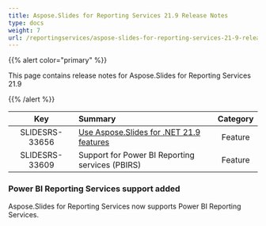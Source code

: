 ```yaml
---
title: Aspose.Slides for Reporting Services 21.9 Release Notes
type: docs
weight: 7
url: /reportingservices/aspose-slides-for-reporting-services-21-9-release-notes/
---
```


{{% alert color="primary" %}} 

This page contains release notes for Aspose.Slides for Reporting Services 21.9

{{% /alert %}} 

|**Key** |**Summary** |**Category** |
| :-: | :- | :-: |
|SLIDESRS-33656|[Use Aspose.Slides for .NET 21.9 features](https://docs.aspose.com/slides/net/aspose-slides-for-net-21-9-release-notes/)|Feature|
|SLIDESRS-33609|Support for Power BI Reporting services (PBIRS)|Feature|

### Power BI Reporting Services support added ###

Aspose.Slides for Reporting Services now supports Power BI Reporting Services.